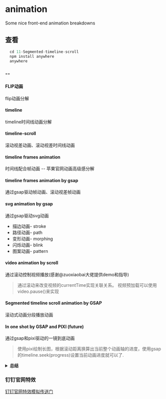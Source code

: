 # animation

Some nice front-end animation breakdowns

## 查看
  
  ```js
    cd 11-Segmented-timeline-scroll
    npm install anywhere
    anywhere
  ```

### --

#### FLIP动画

flip动画分解

#### timeline

timeline时间线动画分解

#### timeline-scroll

滚动视差动画、滚动视差时间线动画

#### timeline frames animation

时间线配合帧动画 --  苹果官网动画高级感分解

#### timeline frames animation by gsap

通过gsap驱动帧动画、滚动视差帧动画

#### svg animation by gsap 

通过gsap驱动svg动画

- 描边动画- stroke
- 路径动画- path
- 变形动画- morphing 
- 闪烁动画- blink 
- 图案动画- pattern

#### video animation by scroll

通过滚动控制视频播放(感谢@zuoxiaobai大佬提供demo和指导)
> 通过滚动来改变视频的currentTime实现关联关系。
> 视频预加载可以使用 video.pause()来实现

#### Segmented timeline scroll animation by GSAP 

滚动式动画分段播放动画

#### In one shot by GSAP and PIXI (future)

通过gsap和pixi驱动的一镜到底动画

> 使用pixi绘制长图，根据滚动距离换算出当前整个动画轴的进度，使用gsap的timeline.seek(progress)设置当前动画进度就可以了.

<details><summary><b>总结</b></summary>

动画组成因素：

1. pixi绘制长图
2. 监听滚动距离，设置pixi.stage.position为滑动距离，达到镜头移动效果
3. 初始化timeline，设置多个动画，包含每个动画的起始时间，动画时长
4. timeline时间轴(gsap为时间单位)和滚动距离轴等比，使用map函数换算同一单位 -- map函数在 **5-Scroll-TimeLine**章节有具体实现和说明
5. 根据滚动距离计算当前timeline播放进度，使用timeline.seek(progress)设置当前动画进度

</details>


### 钉钉官网特效

[钉钉官网特效模拟传送门](/12-dingding-website/)
